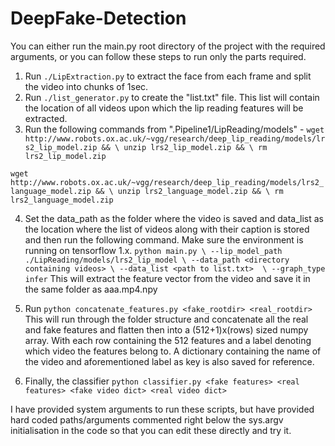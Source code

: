 # DeepFake-Detection
You can either run the main.py root directory of the project with the required arguments, or you can follow these steps to run only the parts required.

1. Run `./LipExtraction.py` to extract the face from each frame and split the video into chunks of 1sec.
2. Run `./list_generator.py` to create the "list.txt" file. This list will contain the location of all videos upon which the lip reading features will be extracted.
3. Run the following commands from ".Pipeline1/LipReading/models" -
`wget http://www.robots.ox.ac.uk/~vgg/research/deep_lip_reading/models/lrs2_lip_model.zip && \
unzip lrs2_lip_model.zip && \
rm lrs2_lip_model.zip`

`wget http://www.robots.ox.ac.uk/~vgg/research/deep_lip_reading/models/lrs2_language_model.zip && \
unzip lrs2_language_model.zip && \
rm lrs2_language_model.zip`

4. Set the data_path as the folder where the video is saved and data_list as the location where the list of videos along with their caption is stored and then run the following command. Make sure the environment is running on tensorflow 1.x.
`python main.py \
--lip_model_path ./LipReading/models/lrs2_lip_model \
--data_path <directory containing videos> \
--data_list <path to list.txt>  \
--graph_type infer`
This will extract the feature vector from the video and save it in the same folder as aaa.mp4.npy
5. Run 
`python concatenate_features.py <fake_rootdir> <real_rootdir>`
This will run through the folder structure and concatenate all the real and fake features and flatten then into a (512+1)x(rows) sized numpy array.
With each row containing the 512 features and a label denoting which video the features belong to.
A dictionary containing the name of the video and aforementioned label as key is also saved for reference.

6. Finally, the classifier
`python classifier.py <fake features> <real features> <fake video dict> <real video dict>`



I have provided system arguments to run these scripts, but have provided hard coded paths/arguments commented right below the sys.argv initialisation in the code so that you can edit these directly and try it.
